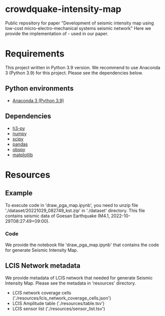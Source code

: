 # crowdquake-intensity-map
Public repository for paper "Development of seismic intensity map using low-cost micro-electro-mechanical systems seismic network"
Here we provide the implementation of - used in our paper.

# Requirements
This project written in Python 3.9 version. We recommend to use Anaconda 3 (Python 3.9) for this project. Please see the dependencies below.
## Python environments
- [Anaconda 3 (Python 3.9)](https://www.anaconda.com/)
## Dependencies
- [h3-py](https://github.com/uber/h3-py)
- [numpy](https://numpy.org/)
- [scipy](https://www.scipy.org/)
- [pandas](https://pandas.pydata.org/)
- [obspy](https://docs.obspy.org/)
- [matplotlib](https://matplotlib.org/)

# Resources
## Example
To execute code in 'draw_pga_map.ipynb', you need to unzip file './dataset/20221029_082749_kst.zip' in './dataset' directory. This file contains seismic data of Goesan Earthquake (M4.1, 2022-10-29T08:27:49+09:00).
### Code
We provide the notebook file 'draw_pga_map.ipynb' that contains the code for generate Seismic Intensity Map.


## LCIS Network metadata
We provide metadata of LCIS network that needed for generate Seismic Intensity Map. Please see the metadata in 'resources' directory.
- LCIS network coverage cells ('./resources/lcis_network_coverage_cells.json')
- LCIS Amplitude table ('./resources/table.tsv')
- LCIS sensor list ('./resources/sensor_list.tsv')
